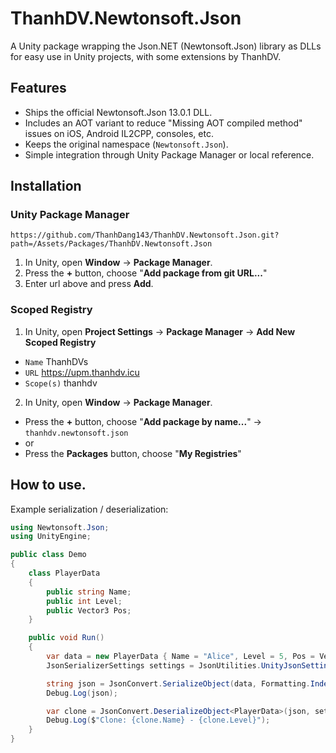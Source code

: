# ThanhDV.Newtonsoft.Json

A Unity package wrapping the Json.NET (Newtonsoft.Json) library as DLLs for easy use in Unity projects, with some extensions by ThanhDV.

## Features
- Ships the official Newtonsoft.Json 13.0.1 DLL.
- Includes an AOT variant to reduce "Missing AOT compiled method" issues on iOS, Android IL2CPP, consoles, etc.
- Keeps the original namespace (`Newtonsoft.Json`).
- Simple integration through Unity Package Manager or local reference.

## Installation
### Unity Package Manager
```
https://github.com/ThanhDang143/ThanhDV.Newtonsoft.Json.git?path=/Assets/Packages/ThanhDV.Newtonsoft.Json
```

1. In Unity, open **Window** → **Package Manager**.
2. Press the **+** button, choose "**Add package from git URL...**"
3. Enter url above and press **Add**.

### Scoped Registry

1. In Unity, open **Project Settings** → **Package Manager** → **Add New Scoped Registry**
- ``Name`` ThanhDVs
- ``URL`` https://upm.thanhdv.icu
- ``Scope(s)`` thanhdv

2. In Unity, open **Window** → **Package Manager**.
- Press the **+** button, choose "**Add package by name...**" → ``thanhdv.newtonsoft.json``
- or
- Press the **Packages** button, choose "**My Registries**"

## How to use.
Example serialization / deserialization:
```csharp
using Newtonsoft.Json;
using UnityEngine;

public class Demo
{
    class PlayerData
    {
        public string Name;
        public int Level;
        public Vector3 Pos;
    }

    public void Run()
    {
        var data = new PlayerData { Name = "Alice", Level = 5, Pos = Vector3.zero };
        JsonSerializerSettings settings = JsonUtilities.UnityJsonSettings;

        string json = JsonConvert.SerializeObject(data, Formatting.Indented, settings);
        Debug.Log(json);

        var clone = JsonConvert.DeserializeObject<PlayerData>(json, settings);
        Debug.Log($"Clone: {clone.Name} - {clone.Level}");
    }
}
```